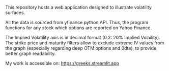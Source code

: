 This repository hosts a web application designed to illustrate volatility surfaces. 

All the data is sourced from yfinance python API. Thus, the program functions for any stock which options are reported on Yahoo Finance.

The Implied Volatility axis is in decimal format (0.2: 20% Implied Volaility). The strike price and maturity filters allow to exclude extreme IV values from the graph (especially regarding deep OTM options and 0dte), to provide better graph readability.

My work is accessible on: https://greeks.streamlit.app
